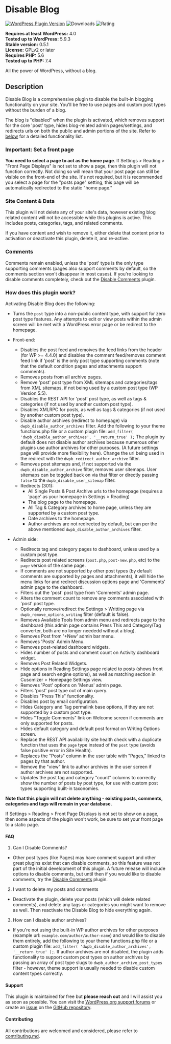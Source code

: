 Disable Blog
======================

[![WordPress Plugin Version](https://img.shields.io/wordpress/plugin/v/disable-blog)](https://wordpress.org/plugins/disable-blog/) ![Downloads](https://img.shields.io/wordpress/plugin/dt/disable-blog.svg) ![Rating](https://img.shields.io/wordpress/plugin/r/disable-blog.svg)

**Requires at least WordPress:** 4.0  
**Tested up to WordPress:** 5.9.3  
**Stable version:** 0.5.1  
**License:** GPLv2 or later  
**Requires PHP:** 5.6  
**Tested up to PHP:** 7.4  

All the power of WordPress, without a blog.

## Description

Disable Blog is a comprehensive plugin to disable the built-in blogging functionality on your site. You'll be free to use pages and custom post types without the burden of a blog.

The blog is "disabled" when the plugin is activated, which removes support for the core 'post' type, hides blog-related admin pages/settings, and redirects urls on both the public and admin portions of the site. Refer to [below](#how-does-this-plugin-work) for a detailed functionality list.

### Important: Set a front page

**You need to select a page to act as the home page**. If Settings > Reading > "Front Page Displays" is not set to show a page, then this plugin will not function correctly. Not doing so will mean that your post page can still be visible on the front-end of the site. It's not required, but it is recommended you select a page for the  "posts page" setting, this page will be automatically redirected to the static "home page."

### Site Content & Data

This plugin will not delete any of your site's data, however existing blog related content will not be accessible while this plugins is active. This includes posts, categories, tags, and related comments.

If you have content and wish to remove it, either delete that content prior to activation or deactivate this plugin, delete it, and re-active. 

### Comments

Comments remain enabled, unless the 'post' type is the only type supporting comments (pages also support comments by default, so the comments section won't disappear in most cases). If you're looking to disable comments completely, check out the [Disable Comments](https://wordpress.org/plugins/disable-comments/) plugin.

### How does this plugin work?

Activating Disable Blog does the following:

- Turns the `post` type into a non-public content type, with support for zero post type features. Any attempts to edit or view posts within the admin screen will be met with a WordPress error page or be redirect to the homepage.

- Front-end:
	- Disables the post feed and remoives the feed links from the header (for WP >= 4.4.0) and disables the comment feed/removes comment feed link if 'post' is the only post type supporting comments (note that the default condition pages and attachments support comments).
	- Removes posts from all archive pages.
	- Remove 'post' post type from XML sitemaps and categories/tags from XML sitemaps, if not being used by a custom post type (WP Version 5.5).
	- Disables the REST API for 'post' post type, as well as tags & categories (if not used by another custom post type).
	- Disables XMLRPC for posts, as well as tags & categories (if not used by another custom post type).
	- Disable author archives (redirect to homepage) via `dwpb_disable_author_archives` filter. Add the following to your theme functions.php file or a custom plugin file: `add_filter( 'dwpb_disable_author_archives', '__return_true' );` The plugin by default does not disable author archives because numerous other plugins use author archives for other purposes. (A future settings page will provide more flexibility here). Change the url being used in the redirect with the `dwpb_redirect_author_archive` filter.
	- Removes post sitemaps and, if not supported via the `dwpb_disable_author_archive` filter, removes user sitemaps. User sitemaps can be toggled back on via that filter or directly passing `false` to the `dwpb_disable_user_sitemap` filter.
	- Redirects (301):
		- All Single Posts & Post Archive urls to the homepage (requires a 'page' as your homepage in Settings > Reading)
		- The blog page to the homepage.
		- All Tag & Category archives to home page, unless they are supported by a custom post type.
		- Date archives to the homepage.
		- Author archives are not redirected by default, but can per the above mentioned `dwpb_disable_author_archives` filter.

- Admin side:
	- Redirects tag and category pages to dashboard, unless used by a custom post type.
	- Redirects post related screens (`post.php`, `post-new.php`, etc) to the `page` version of the same page.
	- If comments are not supported by other post types (by default comments are supported by pages and attachments), it will hide the menu links for and redirect discussion options page and 'Comments' admin page to the dashboard.
	- Filters out the 'post' post type from 'Comments' admin page.
	- Alters the comment count to remove any comments associated with 'post' post type.
	- Optionally remove/redirect the Settings > Writting page via `dwpb_remove_options_writing` filter (default is false).
	- Removes Available Tools from admin menu and redirects page to the dashboard (this admin page contains Press This and Category/Tag converter, both are no longer neededd without a blog).
	- Removes Post from '+New' admin bar menu.
	- Removes 'Posts' Admin Menu.
	- Removes post-related dashboard widgets.
	- Hides number of posts and comment count on Activity dashboard widget.
	- Removes Post Related Widgets.
	- Hide options in Reading Settings page related to posts (shows front page and search engine options), as well as matching section in Cusomizer > Homepage Settings view.
	- Removes 'Post' options on 'Menus' admin page.
	- Filters 'post' post type out of main query.
	- Disables "Press This" functionality.
	- Disables post by email configuration.
	- Hides Category and Tag permalink base options, if they are not supported by a custom post type.
	- Hides "Toggle Comments" link on Welcome screen if comments are only supported for posts.
	- Hides default category and default post format on Writing Options screen.
	- Replace the REST API availability site health check with a duplicate function that uses the `page` type instead of the `post` type (avoids false positive error in Site Health).
	- Replaces the "Posts" column in the user table with "Pages," linked to pages by that author.
	- Remove the "view" link to author archives in the user screen if author archives are not supported.
	- Updates the post tag and category "count" columns to correctly show the number of posts by post type, for use with custom post types supporting built-in taxonomies.

**Note that this plugin will not delete anything - existing posts, comments, categories and tags will remain in your database.** 

If Settings > Reading > Front Page Displays is not set to show on a page, then some aspects of the plugin won't work, be sure to set your front page to a static page.

#### FAQ

1. Can I Disable Comments?
 - Other post types (like Pages) may have comment support and other great plugins exist that can disable comments, so this feature was not part of the initial development of this plugin. A future release will include options to disable comments, but until then if you would like to disable comments, try the [Disable Comments](https://wordpress.org/plugins/disable-comments/) plugin.
2. I want to delete my posts and comments
 - Deactivate the plugin, delete your posts (which will delete related comments), and delete any tags or categories you might want to remove as well. Then reactivate the Disable Blog to hide everything again.
3. How can I disable author archives?
 - If you're not using the built-in WP author archives for other purposes (example url: `example.com/author/author-name`) and would like to disable them entirely, add the following to your theme functions.php file or a custom plugin file: `add_filter( 'dwpb_disable_author_archives', '__return_true' );`. If author archives are not disabled, the plugin adds functionality to support custom post types on author archives by passing an array of post type slugs to `dwpb_author_archive_post_types` filter - however, theme support is usually needed to disable custom content types correctly.

#### Support

This plugin is maintained for free but **please reach out** and I will assist you as soon as possible. You can visit the [WordPress.org support forums](https://wordpress.org/support/plugin/disable-blog/) or create an [issue](https://github.com/joshuadavidnelson/disable-blog/issues/) on the [GitHub repository](https://github.com/joshuadavidnelson/disable-blog/).

#### Contributing

All contributions are welcomed and considered, please refer to [contributing.md](contributing.md).
